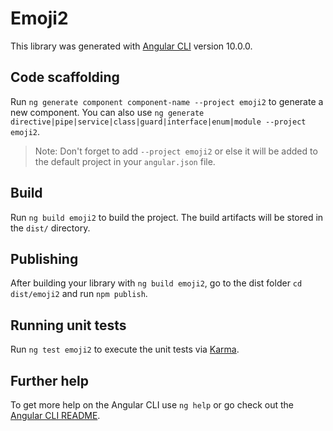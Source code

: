 # Emoji2

This library was generated with [Angular CLI](https://github.com/angular/angular-cli) version 10.0.0.

## Code scaffolding

Run `ng generate component component-name --project emoji2` to generate a new component. You can also use `ng generate directive|pipe|service|class|guard|interface|enum|module --project emoji2`.
> Note: Don't forget to add `--project emoji2` or else it will be added to the default project in your `angular.json` file. 

## Build

Run `ng build emoji2` to build the project. The build artifacts will be stored in the `dist/` directory.

## Publishing

After building your library with `ng build emoji2`, go to the dist folder `cd dist/emoji2` and run `npm publish`.

## Running unit tests

Run `ng test emoji2` to execute the unit tests via [Karma](https://karma-runner.github.io).

## Further help

To get more help on the Angular CLI use `ng help` or go check out the [Angular CLI README](https://github.com/angular/angular-cli/blob/master/README.md).
